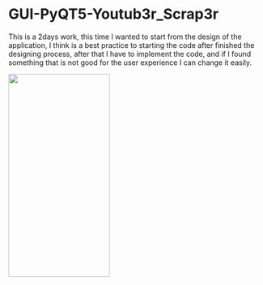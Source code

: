 # GUI-PyQT5-Youtub3r_Scrap3r

This is a 2days work, this time I wanted to start from the design of the application, I think is a best practice to starting the code after finished the designing process, after that I have to implement the code, and if I found something that is not good for the user experience I can change it easily.


<img src="https://user-images.githubusercontent.com/97179746/160294267-572cddf3-1508-436e-a112-1d28cf686bdf.png" width="200" height="400" />
